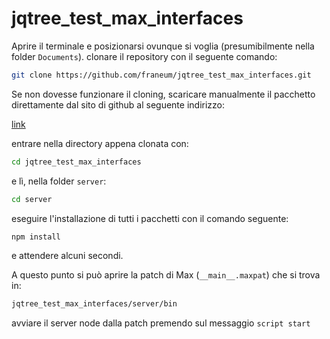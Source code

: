 # jqtree_test_max_interfaces

Aprire il terminale e posizionarsi ovunque si voglia (presumibilmente nella folder `Documents`). clonare il repository con il seguente comando:

```bash
git clone https://github.com/franeum/jqtree_test_max_interfaces.git
```

Se non dovesse funzionare il cloning, scaricare manualmente il pacchetto direttamente dal sito di github al seguente indirizzo:

[link](https://github.com/franeum/jqtree_test_max_interfaces)

entrare nella directory appena clonata con:

```bash
cd jqtree_test_max_interfaces
```

e lì, nella folder `server`:

```bash
cd server
```

eseguire l'installazione di tutti i pacchetti con il comando seguente:

```bash
npm install
```

e attendere alcuni secondi.

A questo punto si può aprire la patch di Max (`__main__.maxpat`) che si trova in:

```bash
jqtree_test_max_interfaces/server/bin
```

avviare il server node dalla patch premendo sul messaggio `script start`
